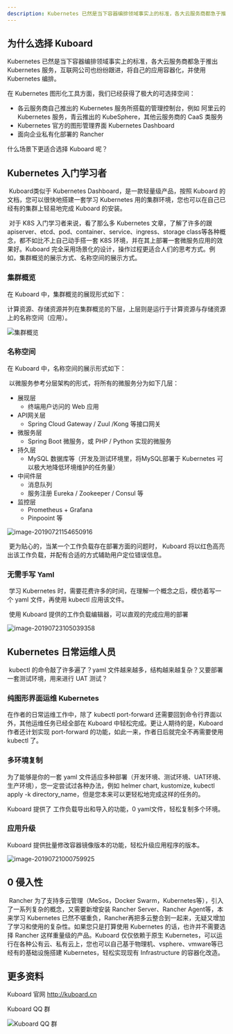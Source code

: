 ```yaml
---
description: Kubernetes 已然是当下容器编排领域事实上的标准，各大云服务商都急于推出 Kubernetes 服务，互联网公司也纷纷跟进，将自己的应用容器化，并使用 Kubernetes 编排。在 Kubernetes 图形化工具方面，我们已经获得了极大的可选择空间。什么场景下更适合选择 Kuboard 呢？
---
```


## 为什么选择 Kuboard

Kubernetes 已然是当下容器编排领域事实上的标准，各大云服务商都急于推出 Kubernetes 服务，互联网公司也纷纷跟进，将自己的应用容器化，并使用 Kubernetes 编排。

在 Kubernetes 图形化工具方面，我们已经获得了极大的可选择空间：

* 各云服务商自己推出的 Kubernetes 服务所搭载的管理控制台，例如 阿里云的 Kubernetes 服务，青云推出的 KubeSphere，其他云服务商的 CaaS 类服务
* Kubernetes 官方的图形管理界面 Kubernetes Dashboard
* 面向企业私有化部署的 Rancher

什么场景下更适合选择 Kuboard 呢？

## Kubernetes 入门学习者

​	Kuboard类似于 Kubernetes Dashboard，是一款轻量级产品，按照 Kuboard 的文档，您可以很快地搭建一套学习 Kubernetes 用的集群环境，您也可以在自己已经有的集群上轻易地完成 Kuboard 的安装。

​	对于 K8S 入门学习者来说，看了那么多 Kubernetes 文章，了解了许多的跟 apiserver、etcd、pod、container、service、ingress、storage class等各种概念，都不如比不上自己动手搭一套 K8S 环境，并在其上部署一套微服务应用的效果好。Kuboard 完全采用场景化的设计，操作过程更适合人们的思考方式。例如，集群概览的展示方式、名称空间的展示方式。

### 集群概览

在 Kuboard 中，集群概览的展现形式如下：

​	计算资源、存储资源并列在集群概览的下层，上层则是运行于计算资源与存储资源上的名称空间（应用）。

![集群概览](./README.assets/image-20190728145108904.png)



### 名称空间

在 Kuboard 中，名称空间的展示形式如下：

​	以微服务参考分层架构的形式，将所有的微服务分为如下几层：

* 展现层
  * 终端用户访问的 Web 应用
* API网关层
  * Spring Cloud Gateway / Zuul /Kong 等接口网关
* 微服务层
  * Spring Boot 微服务，或 PHP / Python 实现的微服务
* 持久层
  * MySQL 数据库等（开发及测试环境里，将MySQL部署于 Kubernetes 可以极大地降低环境维护的任务量）
* 中间件层
  * 消息队列
  * 服务注册 Eureka / Zookeeper / Consul 等
* 监控层
  * Prometheus + Grafana
  * Pinpooint 等

![image-20190721154650916](./why-kuboard.assets/image-20190721154650916.jpg)

​	更为贴心的，当某一个工作负载存在部署方面的问题时， Kuboard 将以红色高亮出该工作负载，并配有合适的方式辅助用户定位错误信息。

### 无需手写 Yaml

​	学习 Kubernetes 时，需要花费许多的时间，在理解一个概念之后，模仿着写一个 yaml 文件，再使用 kubectl 应用该文件。

​	使用 Kuboard 提供的工作负载编辑器，可以直观的完成应用的部署

![image-20190723105039358](./why-kuboard.assets/image-20190723105039358.png)

## Kubernetes 日常运维人员

​	kubectl 的命令敲了许多遍了？yaml 文件越来越多，结构越来越复杂？又要部署一套测试环境，用来进行 UAT 测试？

### 纯图形界面运维 Kubernetes

在作者的日常运维工作中，除了 kubectl port-forward 还需要回到命令行界面以外，其他运维任务已经全部在 Kuboard 中轻松完成。更让人期待的是，Kuboard 作者还计划实现 port-forward 的功能，如此一来，作者日后就完全不再需要使用 kubectl 了。

### 多环境复制

为了能够是你的一套 yaml 文件适应多种部署（开发环境、测试环境、UAT环境、生产环境），您一定尝试过各种办法，例如 helmer chart, kustomize, kubectl apply -k directory_name，但是您本来可以更轻松地完成这样的任务的。

Kuboard 提供了 工作负载导出和导入的功能，0 yaml文件，轻松复制多个环境。

### 应用升级

Kuboard 提供批量修改容器镜像版本的功能，轻松升级应用程序的版本。

![image-20190721000759925](./why-kuboard.assets/image-20190721000759925.png)



## 0 侵入性

​	Rancher 为了支持多云管理（MeSos，Docker Swarm，Kubernetes等），引入了一系列复杂的概念，又需要新增安装 Rancher Server、Rancher Agent等，本来学习 Kubernetes 已然不堪重负，Rancher再把多云整合到一起来，无疑又增加了学习和使用的复杂性。如果您只是打算使用 Kubernetes 的话，也许并不需要选择 Rancher 这样重量级的产品。Kuboard 仅仅依赖于原生 Kubernetes，可以运行在各种公有云、私有云上，您也可以自己基于物理机、vsphere、vmware等已经有的基础设施搭建 Kubernetes，轻松实现现有 Infrastructure 的容器化改造。



## 更多资料

Kuboard 官网  http://kuboard.cn

Kuboard QQ 群

![Kuboard QQ 群](./README.assets/kuboard_qq.png)
